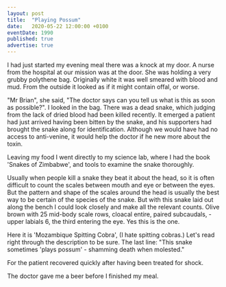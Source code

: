 ```yaml
---
layout: post
title:  "Playing Possum"
date:   2020-05-22 12:00:00 +0100
eventDate: 1990
published: true
advertise: true
---
```


I had just started my evening meal there was a knock at my door. A nurse from the hospital at our mission was at the door. She was holding a very grubby polythene bag. Originally white it was well smeared with blood and mud. From the outside it looked as if it might contain offal, or worse.  

"Mr Brian", she said, "The doctor says can you tell us what is this as soon as possible?". I looked in the bag. There was a dead snake, which judging from the lack of dried blood had been killed recently. It emerged a patient had just arrived having been bitten by the snake, and his supporters had brought the snake along for identification. Although we would have had no access to anti-venine, it would help the doctor if he new more about the toxin.  

Leaving my food I went directly to my science lab, where I had the book 'Snakes of Zimbabwe', and tools to examine the snake thoroughly.  

Usually when people kill a snake they beat it about the head, so it is often difficult to count the scales between mouth and eye or between the eyes. But the pattern and shape of the scales around the head is usually the best way to be certain of the species of the snake. But with this snake laid out along the bench I could look closely and make all the relevant counts. Olive brown with 25 mid-body scale rows, cloacal entire, paired subcaudals, -upper labials 6, the third entering the eye. Yes this is the one.  

Here it is 'Mozambique Spitting Cobra', (I hate spitting cobras.) Let's read right through the description to be sure. The last line: "This snake sometimes 'plays possum' - shamming death when molested."  

For the patient recovered quickly after having been treated for shock.

The doctor gave me a beer before I finished my meal.
